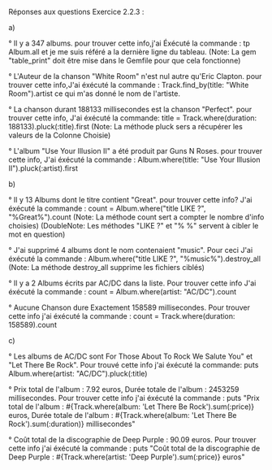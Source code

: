 Réponses aux questions Exercice 2.2.3 : 

a)

° Il y a 347 albums. pour trouver cette info,j'ai Éxécuté la commande : tp Album.all et je me suis référé a la dernière ligne du tableau. 
(Note: La gem "table_print" doit être mise dans le Gemfile pour que cela fonctionne)

° L'Auteur de la chanson "White Room" n'est nul autre qu'Eric Clapton. pour trouver cette info,J'ai éxécuté la commande :
 Track.find_by(title: "White Room").artist ce qui m'as donné le nom de l'artiste.

 ° La chanson durant 188133 millisecondes est la chanson "Perfect". pour trouver cette info, J'ai éxécuté la commande: 
  title = Track.where(duration: 188133).pluck(:title).first
  (Note: La méthode pluck sers a récupérer les valeurs de la Colonne Choisie)

  ° L'album "Use Your Illusion II" a été produit par Guns N Roses. pour trouver cette info, J'ai éxécuté la commande : 
  Album.where(title: "Use Your Illusion II").pluck(:artist).first


b)

° Il y 13 Albums dont le titre contient "Great". pour trouver cette info? J'ai éxécuté la commande : 
count = Album.where("title LIKE ?", "%Great%").count 
(Note: La méthode count sert a compter le nombre d'info choisies)
(DoubleNote: Les méthodes "LIKE ?" et "% %" servent à cibler le mot en question)

° J'ai supprimé 4 albums dont le nom contenaient "music". Pour ceci J'ai éxécuté la commande : 
Album.where("title LIKE ?", "%music%").destroy_all
(Note: La méthode destroy_all supprime les fichiers ciblés)

° Il y a 2 Albums écrits par AC/DC dans la liste. Pour trouver cette info J'ai éxécuté la commande : 
count = Album.where(artist: "AC/DC").count

° Aucune Chanson dure Exactement 158589 millisecondes. Pour trouver cette info j'ai éxécuté la commande : 
count = Track.where(duration: 158589).count


c) 

° Les albums de AC/DC sont For Those About To Rock We Salute You" et "Let There Be Rock". Pour trouvé cette info j'ai éxécuté la commande: 
puts Album.where(artist: "AC/DC").pluck(:title)


° Prix total de l'album : 7.92 euros, Durée totale de l'album : 2453259 millisecondes. Pour trouver cette info j'ai éxécuté la commande : 
puts "Prix total de l'album : #{Track.where(album: 'Let There Be Rock').sum(:price)} euros, Durée totale de l'album : #{Track.where(album: 'Let There Be Rock').sum(:duration)} millisecondes"


° Coût total de la discographie de Deep Purple : 90.09 euros. Pour trouver cette info j'ai éxécuté la commande : 
puts "Coût total de la discographie de Deep Purple : #{Track.where(artist: 'Deep Purple').sum(:price)} euros"







